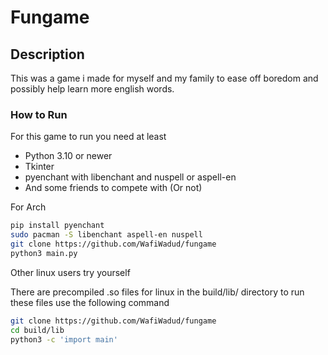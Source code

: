 # Fungame

## Description

This was a game i made for myself and my family to ease off boredom and possibly help learn more english words.

### How to Run

For this game to run you need at least

- Python 3.10 or newer
- Tkinter
- pyenchant with libenchant and nuspell or aspell-en
- And some friends to compete with (Or not)

For Arch

```bash
pip install pyenchant
sudo pacman -S libenchant aspell-en nuspell
git clone https://github.com/WafiWadud/fungame
python3 main.py
```

Other linux users try yourself

There are precompiled .so files for linux in the build/lib/ directory to run these files use the following command
```bash
git clone https://github.com/WafiWadud/fungame
cd build/lib
python3 -c 'import main'
```
